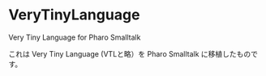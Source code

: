 # VeryTinyLanguage
Very Tiny Language for Pharo Smalltalk

これは Very Tiny Language (VTLと略）を Pharo Smalltalk に移植したものです。

